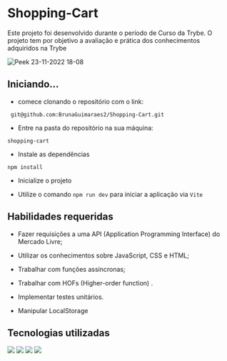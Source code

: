 # Shopping-Cart
Este projeto foi desenvolvido durante o período de Curso da Trybe. O projeto tem por objetivo a avaliação e prática dos conhecimentos adquiridos na Trybe


  ![Peek 23-11-2022 18-08](https://user-images.githubusercontent.com/54490709/203646798-b1c9b8a8-d1cd-42a9-9a3a-e71de9188264.gif)

<h2> Iniciando... </h2>

 - comece clonando o repositório com o link: 
 
``` git@github.com:BrunaGuimaraes2/Shopping-Cart.git```


- Entre na pasta do repositório na sua máquina:

```shopping-cart```

- Instale as dependências

```npm install```

- Inicialize o projeto

- Utilize o comando ```npm run dev``` para iniciar a aplicação via ```Vite```

<h2> Habilidades requeridas </h2>

- Fazer requisições a uma API (Application Programming Interface) do Mercado Livre;

- Utilizar os conhecimentos sobre JavaScript, CSS e HTML;

- Trabalhar com funções assíncronas;

- Trabalhar com HOFs (Higher-order function) .

- Implementar testes unitários.

- Manipular LocalStorage

<h2> Tecnologias utilizadas </h2> 


<img src="https://img.shields.io/badge/CSS-239120?&style=for-the-badge&logo=css3&logoColor=white" /> <img src="https://img.shields.io/badge/JavaScript-F7DF1E?style=for-the-badge&logo=javascript&logoColor=black" /> <img src="https://img.shields.io/badge/Node.js-43853D?style=for-the-badge&logo=node.js&logoColor=white" /> <img src="https://img.shields.io/badge/HTML5-E34F26?style=for-the-badge&logo=html5&logoColor=white" /> 
